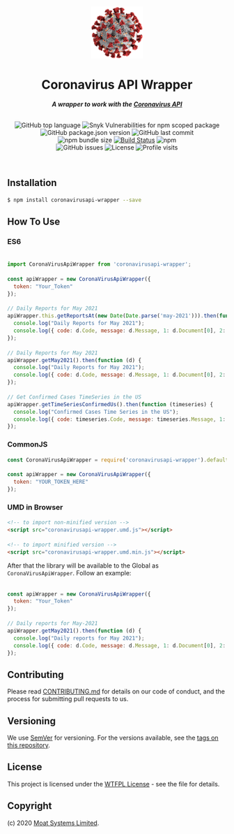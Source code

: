 <div align="center">

  <img alt="coronavirusapi-wrapper image" src="assets/coronavirus.png" height="120" />
	<h1>Coronavirus API Wrapper</h1>
	<strong> <i>A wrapper to work with the <a href="https://docs.covid19api.dev">Coronavirus API</a></i></strong><br><br>

![GitHub top language](https://img.shields.io/github/languages/top/moatsystems/coronavirusapi-wrapper)
![Snyk Vulnerabilities for npm scoped package](https://img.shields.io/snyk/vulnerabilities/npm/coronavirusapi-wrapper)
![GitHub package.json version](https://img.shields.io/github/package-json/v/moatsystems/coronavirusapi-wrapper)
![GitHub last commit](https://img.shields.io/github/last-commit/moatsystems/coronavirusapi-wrapper)<br>
![npm bundle size](https://img.shields.io/bundlephobia/minzip/coronavirusapi-wrapper)
[![Build Status](https://travis-ci.com/moatsystems/coronavirusapi-wrapper.svg?branch=master)](https://travis-ci.com/moatsystems/coronavirusapi-wrapper)
![npm](https://img.shields.io/npm/dw/coronavirusapi-wrapper)<br>
![GitHub issues](https://img.shields.io/github/issues-raw/moatsystems/coronavirusapi-wrapper)
![License](https://img.shields.io/github/license/moatsystems/coronavirusapi-wrapper)
![Profile visits](https://badges.pufler.dev/visits/moatsystems/coronavirusapi-wrapper)

</div>
<br>

## Installation

```sh
$ npm install coronavirusapi-wrapper --save
```

## How To Use

### ES6

```js

import CoronaVirusApiWrapper from 'coronavirusapi-wrapper';

const apiWrapper = new CoronaVirusApiWrapper({
  token: "Your_Token"
});

// Daily Reports for May 2021
apiWrapper.this.getReportsAt(new Date(Date.parse('may-2021'))).then(function (d) {
  console.log("Daily Reports for May 2021");
  console.log({ code: d.Code, message: d.Message, 1: d.Document[0], 2: d.Document[1] });
});

// Daily Reports for May 2021
apiWrapper.getMay2021().then(function (d) {
  console.log("Daily Reports for May 2021");
  console.log({ code: d.Code, message: d.Message, 1: d.Document[0], 2: d.Document[1] });
});

// Get Confirmed Cases TimeSeries in the US
apiWrapper.getTimeSeriesConfirmedUs().then(function (timeseries) {
  console.log("Confirmed Cases Time Series in the US");
  console.log({ code: timeseries.Code, message: timeseries.Message, 1: timeseries.Reports[0].Data });
});

```

### CommonJS

```js
const CoronaVirusApiWrapper = require('coronavirusapi-wrapper').default;

const apiWrapper = new CoronaVirusApiWrapper({
  token: "YOUR_TOKEN_HERE"
});
```

### UMD in Browser

```html
<!-- to import non-minified version -->
<script src="coronavirusapi-wrapper.umd.js"></script>

<!-- to import minified version -->
<script src="coronavirusapi-wrapper.umd.min.js"></script>
```

After that the library will be available to the Global as `CoronaVirusApiWrapper`. Follow an example:

```js

const apiWrapper = new CoronaVirusApiWrapper({
  token: "Your_Token"
});

// Daily reports for May-2021
apiWrapper.getMay2021().then(function (d) {
  console.log("Daily reports for May 2021");
  console.log({ code: d.Code, message: d.Message, 1: d.Document[0], 2: d.Document[1] });
});

```

## Contributing

Please read [CONTRIBUTING.md](https://gist.github.com/PurpleBooth/b24679402957c63ec426) for details on our code of conduct, and the process for submitting pull requests to us.

## Versioning

We use [SemVer](http://semver.org/) for versioning. For the versions available, see the [tags on this repository](https://github.com/moatsystems/coronavirusapi-wrapper/tags).

## License

This project is licensed under the [WTFPL License](LICENSE) - see the file for details.

## Copyright

(c) 2020 [Moat Systems Limited](https://moatsystems.com).

